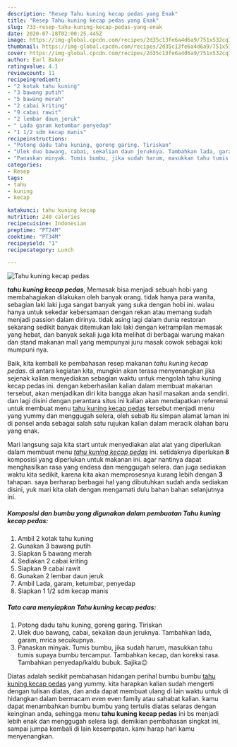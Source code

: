 ```yaml
---
description: "Resep Tahu kuning kecap pedas yang Enak"
title: "Resep Tahu kuning kecap pedas yang Enak"
slug: 733-resep-tahu-kuning-kecap-pedas-yang-enak
date: 2020-07-28T02:00:25.445Z
image: https://img-global.cpcdn.com/recipes/2d35c13fe6a4d6a9/751x532cq70/tahu-kuning-kecap-pedas-foto-resep-utama.jpg
thumbnail: https://img-global.cpcdn.com/recipes/2d35c13fe6a4d6a9/751x532cq70/tahu-kuning-kecap-pedas-foto-resep-utama.jpg
cover: https://img-global.cpcdn.com/recipes/2d35c13fe6a4d6a9/751x532cq70/tahu-kuning-kecap-pedas-foto-resep-utama.jpg
author: Earl Baker
ratingvalue: 4.1
reviewcount: 11
recipeingredient:
- "2 kotak tahu kuning"
- "3 bawang putih"
- "5 bawang merah"
- "2 cabai kriting"
- "9 cabai rawit"
- "2 lembar daun jeruk"
- " Lada garam ketumbar penyedap"
- "1 1/2 sdm kecap manis"
recipeinstructions:
- "Potong dadu tahu kuning, goreng garing. Tiriskan"
- "Ulek duo bawang, cabai, sekalian daun jeruknya. Tambahkan lada, garam, mrica secukupnya."
- "Panaskan minyak. Tumis bumbu, jika sudah harum, masukkan tahu tumis supaya bumbu tercampur. Tambahkan kecap, dan koreksi rasa. Tambahkan penyedap/kaldu bubuk. Sajika😉"
categories:
- Resep
tags:
- tahu
- kuning
- kecap

katakunci: tahu kuning kecap 
nutrition: 240 calories
recipecuisine: Indonesian
preptime: "PT24M"
cooktime: "PT34M"
recipeyield: "1"
recipecategory: Lunch

---
```



![Tahu kuning kecap pedas](https://img-global.cpcdn.com/recipes/2d35c13fe6a4d6a9/751x532cq70/tahu-kuning-kecap-pedas-foto-resep-utama.jpg)

<b><i>tahu kuning kecap pedas</i></b>, Memasak bisa menjadi sebuah hobi yang membahagiakan dilakukan oleh banyak orang. tidak hanya para wanita, sebagian laki laki juga sangat banyak yang suka dengan hobi ini. walau hanya untuk sekedar kebersamaan dengan rekan atau memang sudah menjadi passion dalam dirinya. tidak asing lagi dalam dunia restoran sekarang sedikit banyak ditemukan laki laki dengan ketrampilan memasak yang hebat, dan banyak sekali juga kita melihat di berbagai warung makan dan stand makanan mall yang mempunyai juru masak cowok sebagai koki mumpuni nya.

Baik, kita kembali ke pembahasan resep makanan <i>tahu kuning kecap pedas</i>. di antara kegiatan kita, mungkin akan terasa menyenangkan jika sejenak kalian menyediakan sebagian waktu untuk mengolah tahu kuning kecap pedas ini. dengan keberhasilan kalian dalam membuat makanan tersebut, akan menjadikan diri kita bangga akan hasil masakan anda sendiri. dan lagi disini dengan perantara situs ini kalian akan mendapatkan referensi untuk membuat menu <u>tahu kuning kecap pedas</u> tersebut menjadi menu yang yummy dan menggugah selera, oleh sebab itu simpan alamat laman ini di ponsel anda sebagai salah satu rujukan kalian dalam meracik olahan baru yang enak.




Mari langsung saja kita start untuk menyediakan alat alat yang diperlukan dalam membuat menu <u><i>tahu kuning kecap pedas</i></u> ini. setidaknya diperlukan <b>8</b> komposisi yang diperlukan untuk makanan ini. agar nantinya dapat menghasilkan rasa yang endess dan menggugah selera. dan juga sediakan waktu kita sedikit, karena kita akan memprosesnya kurang lebih dengan <b>3</b> tahapan. saya berharap berbagai hal yang dibutuhkan sudah anda sediakan disini, yuk mari kita olah dengan mengamati dulu bahan bahan selanjutnya ini.

<!--inarticleads1-->

##### Komposisi dan bumbu yang digunakan dalam pembuatan Tahu kuning kecap pedas:

1. Ambil 2 kotak tahu kuning
1. Gunakan 3 bawang putih
1. Siapkan 5 bawang merah
1. Sediakan 2 cabai kriting
1. Siapkan 9 cabai rawit
1. Gunakan 2 lembar daun jeruk
1. Ambil  Lada, garam, ketumbar, penyedap
1. Siapkan 1 1/2 sdm kecap manis




<!--inarticleads2-->

##### Tata cara menyiapkan Tahu kuning kecap pedas:

1. Potong dadu tahu kuning, goreng garing. Tiriskan
1. Ulek duo bawang, cabai, sekalian daun jeruknya. Tambahkan lada, garam, mrica secukupnya.
1. Panaskan minyak. Tumis bumbu, jika sudah harum, masukkan tahu tumis supaya bumbu tercampur. Tambahkan kecap, dan koreksi rasa. Tambahkan penyedap/kaldu bubuk. Sajika😉




Diatas adalah sedikit pembahasan hidangan perihal bumbu bumbu <u>tahu kuning kecap pedas</u> yang yummy. kita harapkan kalian sudah mengerti dengan tulisan diatas, dan anda dapat membuat ulang di lain waktu untuk di hidangkan dalam bermacam even even family atau sahabat kalian. kamu dapat menambahkan bumbu bumbu yang tertulis diatas selaras dengan keinginan anda, sehingga menu <b>tahu kuning kecap pedas</b> ini bs menjadi lebih enak dan menggugah selera lagi. demikian pembahasan singkat ini, sampai jumpa kembali di lain kesempatan. kami harap hari kamu menyenangkan.
